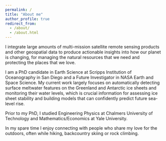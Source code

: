 ```yaml
---
permalink: /
title: "About me"
author_profile: true
redirect_from: 
  - /about/
  - /about.html
---
```

I integrate large amounts of multi-mission satellite remote sensing products and other geospatial data to produce actionable insights into how our planet is changing, for managing the natural resources that we need and protecting the places that we love. 

I am a PhD candidate in Earth Science at Scripps Institution of Oceanography in San Diego and a Future Investigator in NASA Earth and Space Science. 
My current work largely focuses on automatically detecting surface meltwater features on the Greenland and Antarctic ice sheets and monitoring their water levels, which is crucial information for assessing ice sheet stability and building models that can confidently predict future sea-level rise. 

Prior to my PhD, I studied Engineering Physics at Chalmers University of Technology and Mathematics/Economics at Yale University. 

In my spare time I enjoy connecting with people who share my love for the outdoors, often while hiking, backcountry skiing or rock climbing.
